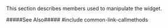 <!--shortDescription-->
This section describes members used to manipulate the widget.
<!--/shortDescription-->

<!--fullDescription-->
#####See Also#####
#include common-link-callmethods
<!--/fullDescription-->